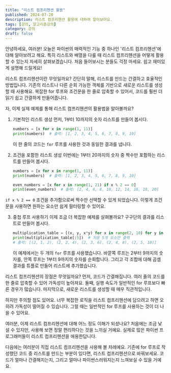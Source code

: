 ```yaml
---
title: "리스트 컴프리헨션 활용"
published: 2024-07-20
description: 리스트 컴프리헨션 활용에 대하여 알아보아요.
tags: [강의, 알고리즘강의]
category: 강의
draft: false
---
```


안녕하세요, 여러분! 오늘은 파이썬의 매력적인 기능 중 하나인 '리스트 컴프리헨션'에 대해 알아보려고 해요. 특히 리스트와 배열을 다룰 때 리스트 컴프리헨션을 어떻게 활용할 수 있는지 자세히 살펴보겠습니다. 처음 들어보시는 분들도 걱정 마세요. 쉽고 재미있게 설명해 드릴게요!

리스트 컴프리헨션이란 무엇일까요? 간단히 말해, 리스트를 만드는 간결하고 효율적인 방법입니다. 기존의 리스트나 다른 순회 가능한 객체를 기반으로 새로운 리스트를 생성할 때 사용해요. 복잡한 for 루프와 조건문을 한 줄로 압축할 수 있어서, 코드를 훨씬 더 읽기 쉽고 간결하게 만들어줍니다.

자, 이제 실제 예제를 통해 리스트 컴프리헨션의 활용법을 알아볼까요?

1. 기본적인 리스트 생성
   먼저, 1부터 10까지의 숫자 리스트를 만들어 봅시다.

   ```python
   numbers = [x for x in range(1, 11)]
   print(numbers)  # 출력: [1, 2, 3, 4, 5, 6, 7, 8, 9, 10]

   ```

   이 한 줄의 코드는 `for` 루프를 사용한 것과 동일한 결과를 냅니다.

2. 조건을 포함한 리스트 생성
   이번에는 1부터 20까지의 숫자 중 짝수만 포함하는 리스트를 만들어 봅시다.

   ```python
   numbers = [x for x in range(1, 11)]
   print(numbers)  # 출력: [1, 2, 3, 4, 5, 6, 7, 8, 9, 10]

   even_numbers = [x for x in range(1, 21) if x % 2 == 0]
   print(even_numbers)  # 출력: [2, 4, 6, 8, 10, 12, 14, 16, 18, 20]
   ```

`if x % 2 == 0` 조건을 추가함으로써 짝수만 선택할 수 있게 되었습니다. 이렇게 조건문을 사용하면 원하는 요소만 쉽게 필터링할 수 있어요.

3. 중첩 루프 사용하기
   이제 조금 더 복잡한 예제를 살펴볼까요? 구구단의 결과를 리스트로 만들어 봅시다.

   ```python
   multiplication_table = [(x, y, x*y) for x in range(2, 10) for y in range(1, 10)]
   print(multiplication_table[:5])  # 처음 5개 요소만 출력
   # 출력: [(2, 1, 2), (2, 2, 4), (2, 3, 6), (2, 4, 8), (2, 5, 10)]

   ```

   이 예제에서는 두 개의 `for` 루프를 사용했습니다. 바깥쪽 루프는 2부터 9까지의 숫자를, 안쪽 루프는 1부터 9까지의 숫자를 순회합니다. 그리고 각 조합에 대해 곱셈 결과를 튜플로 만들어 리스트에 추가했습니다.

리스트 컴프리헨션의 장점은 무엇일까요?
먼저, 코드가 간결해집니다. 여러 줄의 코드를 한 줄로 압축할 수 있어 가독성이 높아져요.
둘째, 실행 속도가 일반적인 for 루프보다 빠른 경우가 많습니다.
마지막으로, 새로운 리스트를 생성할 때 매우 직관적입니다.

하지만 주의할 점도 있어요. 너무 복잡한 로직을 리스트 컴프리헨션에 담으려고 하면 오히려 가독성이 떨어질 수 있습니다. 그럴 때는 일반적인 for 루프를 사용하는 것이 더 나을 수 있어요.

여러분, 이제 리스트 컴프리헨션에 대해 어느 정도 이해가 되셨나요? 처음에는 조금 낯설 수 있지만, 사용해 보면 정말 편리하다는 것을 느끼실 거예요. 실제로 많은 파이썬 프로그래머들이 리스트 컴프리헨션을 애용한답니다.

다음에는 여러분이 직접 리스트 컴프리헨션을 사용해 볼 차례예요. 기존에 for 루프로 작성했던 코드 중 리스트를 만드는 부분이 있다면, 리스트 컴프리헨션으로 바꿔보세요. 코드가 얼마나 간결해지는지, 그리고 얼마나 파이썬스러워지는지 느껴보실 수 있을 거예요.
